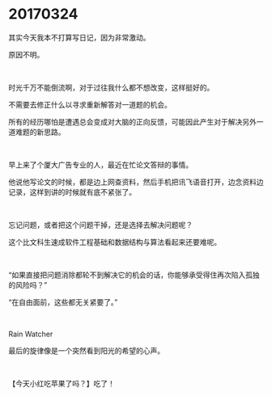 # 20170324

其实今天我本不打算写日记，因为非常激动。

原因不明。

<br/>

时光千万不能倒流啊，对于过往我什么都不想改变，这样挺好的。

不需要去修正什么以寻求重新解答对一道题的机会。

所有的经历哪怕是遭遇总会变成对大脑的正向反馈，可能因此产生对于解决另外一道难题的新思路。

<br/>

早上来了个厦大广告专业的人，最近在忙论文答辩的事情。

他说他写论文的时候，都是边上网查资料，然后手机把讯飞语音打开，边念资料边记录，这样到讲的时候就有底不紧张了。

<br/>

忘记问题，或者把这个问题干掉，还是选择去解决问题呢？

这个比文科生速成软件工程基础和数据结构与算法看起来还要难呢。

<br/>

“如果直接把问题消除都轮不到解决它的机会的话，你能够承受得住再次陷入孤独的风险吗？”

“在自由面前，这些都无关紧要了。”

<br/>

Rain Watcher

最后的旋律像是一个突然看到阳光的希望的心声。

<br/>

【今天小红吃苹果了吗？】吃了！